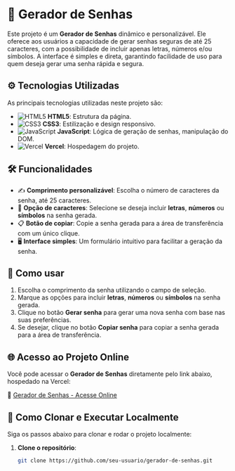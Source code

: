 # 🔐 Gerador de Senhas



Este projeto é um **Gerador de Senhas** dinâmico e personalizável. Ele oferece aos usuários a capacidade de gerar senhas seguras de até 25 caracteres, com a possibilidade de incluir apenas letras, números e/ou símbolos. A interface é simples e direta, garantindo facilidade de uso para quem deseja gerar uma senha rápida e segura.

## ⚙️ Tecnologias Utilizadas

As principais tecnologias utilizadas neste projeto são:

- ![HTML5](https://img.shields.io/badge/-HTML5-orange?logo=html5&logoColor=white) **HTML5**: Estrutura da página.
- ![CSS3](https://img.shields.io/badge/-CSS3-blue?logo=css3&logoColor=white) **CSS3**: Estilização e design responsivo.
- ![JavaScript](https://img.shields.io/badge/-JavaScript-yellow?logo=javascript&logoColor=white) **JavaScript**: Lógica de geração de senhas, manipulação do DOM.
- ![Vercel](https://img.shields.io/badge/-Vercel-black?logo=vercel&logoColor=white) **Vercel**: Hospedagem do projeto.

## 🛠️ Funcionalidades

- ✍️ **Comprimento personalizável**: Escolha o número de caracteres da senha, até 25 caracteres.
- 🔢 **Opção de caracteres**: Selecione se deseja incluir **letras**, **números** ou **símbolos** na senha gerada.
- 📋 **Botão de copiar**: Copie a senha gerada para a área de transferência com um único clique.
- 🖥️ **Interface simples**: Um formulário intuitivo para facilitar a geração da senha.

## 📝 Como usar

1. Escolha o comprimento da senha utilizando o campo de seleção.
2. Marque as opções para incluir **letras**, **números** ou **símbolos** na senha gerada.
3. Clique no botão **Gerar senha** para gerar uma nova senha com base nas suas preferências.
4. Se desejar, clique no botão **Copiar senha** para copiar a senha gerada para a área de transferência.


## 🌐 Acesso ao Projeto Online

Você pode acessar o **Gerador de Senhas** diretamente pelo link abaixo, hospedado na Vercel:

🔗 [Gerador de Senhas - Acesse Online](https://gerador-de-senha-ye64.vercel.app/)

## 🚀 Como Clonar e Executar Localmente

Siga os passos abaixo para clonar e rodar o projeto localmente:

1. **Clone o repositório**:
   ```bash
   git clone https://github.com/seu-usuario/gerador-de-senhas.git
